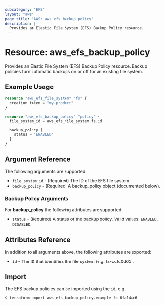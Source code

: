 ```yaml
---
subcategory: "EFS"
layout: "aws"
page_title: "AWS: aws_efs_backup_policy"
description: |-
  Provides an Elastic File System (EFS) Backup Policy resource.
---
```


# Resource: aws_efs_backup_policy

Provides an Elastic File System (EFS) Backup Policy resource.
Backup policies turn automatic backups on or off for an existing file system.

## Example Usage

```terraform
resource "aws_efs_file_system" "fs" {
  creation_token = "my-product"
}

resource "aws_efs_backup_policy" "policy" {
  file_system_id = aws_efs_file_system.fs.id

  backup_policy {
    status = "ENABLED"
  }
}
```

## Argument Reference

The following arguments are supported:

* `file_system_id` - (Required) The ID of the EFS file system.
* `backup_policy` - (Required) A backup_policy object (documented below).

### Backup Policy Arguments
For **backup_policy** the following attributes are supported:

* `status` - (Required) A status of the backup policy. Valid values: `ENABLED`, `DISABLED`.

## Attributes Reference

In addition to all arguments above, the following attributes are exported:

* `id` - The ID that identifies the file system (e.g. fs-ccfc0d65).

## Import

The EFS backup policies can be imported using the `id`, e.g.

```
$ terraform import aws_efs_backup_policy.example fs-6fa144c6
```
